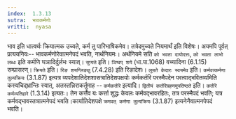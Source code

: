 ```yaml
---
index:  1.3.13
sutra:  भावकर्मणोः
vritti:  nyasa
---
```


भाव इति धात्वर्थः क्रियात्मक उच्यते, कर्म तु पारिभाषिकमेव। तत्रेदमुच्यते नियमार्थं इति विशेषः। अयमपि पूर्वत् प्रत्ययनियः-- भावकर्मणोरेवात्मनेपदं भवति, नार्थनियमः। अर्थनियमे सति `को भवता दायोदत्तः`, `को भवता लाभो लब्धः` इति कर्मणि घञादिर्दुर्लभः स्यात्। `सुप्यते` इति। `ञिष्वप् शये` (धा.पा.1068) वच्यादिना (6.1.15) सम्प्रासरण्। `क्रियते` इति। `रिङ शयग्लिङक्षु` (7.4.28) इति रिङादेशः। `लूयते केदारः स्वयमेव` इति। `कर्मवत्कर्मणा तुल्यक्रियः` (3.1.87) इत्यत्र व्यपदेशातिदेशशासत्रातिदेशपक्षयोः कर्मकर्तरि परस्मैपदेन परत्वाद्भवितव्यमिति कस्यचिद्भ्रान्तिः स्यात्, अतस्तन्निराकर्तुमाह -- `कर्मकर्तरि` इत्यादि। `द्वितीयं कर्तरिग्रहणमुपतिष्ठते` इति। `कर्तरि कर्मव्यतिहारे` (1.3.14) इत्यतः। तेन कर्त्तैव यः कर्त्ता शुद्धः केवलः कर्मवद्भावरहितः, तत्र परस्मैपदं भवति; यत्र कर्मवद्भावस्तत्रात्मनेपदं भवति।कार्यातिदेशपक्षे `क्रमवत् कर्मणा तुल्यक्रियः` (3.1.87) इत्यनेनैवात्मनपेपदं भवति।

